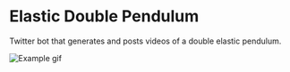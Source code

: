 # Elastic Double Pendulum

Twitter bot that generates and posts videos of a double elastic pendulum.

![Example gif](https://github.com/tyler-a-cox/elastic-pendulum/raw/master/assets/pendulum.gif)
